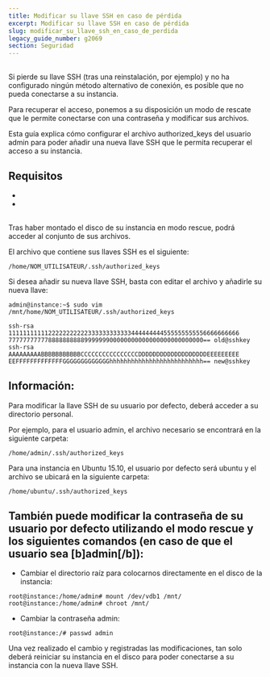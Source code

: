 ```yaml
---
title: Modificar su llave SSH en caso de pérdida
excerpt: Modificar su llave SSH en caso de pérdida
slug: modificar_su_llave_ssh_en_caso_de_perdida
legacy_guide_number: g2069
section: Seguridad
---
```



## 
Si pierde su llave SSH (tras una reinstalación, por ejemplo) y no ha configurado ningún método alternativo de conexión, es posible que no pueda conectarse a su instancia. 

Para recuperar el acceso, ponemos a su disposición un modo de rescate que le permite conectarse con una contraseña y modificar sus archivos. 

Esta guía explica cómo configurar el archivo authorized_keys del usuario admin para poder añadir una nueva llave SSH que le permita recuperar el acceso a su instancia.


## Requisitos

- []({legacy}1769)
- []({legacy}2029)




## 
Tras haber montado el disco de su instancia en modo rescue, podrá acceder al conjunto de sus archivos. 

El archivo que contiene sus llaves SSH es el siguiente: 


```
/home/NOM_UTILISATEUR/.ssh/authorized_keys
```


Si desea añadir su nueva llave SSH, basta con editar el archivo y añadirle su nueva llave:


```
admin@instance:~$ sudo vim /mnt/home/NOM_UTILISATEUR/.ssh/authorized_keys

ssh-rsa 1111111111122222222222333333333333444444444555555555556666666666
777777777778888888888999999900000000000000000000000000== old@sshkey
ssh-rsa AAAAAAAAABBBBBBBBBBBCCCCCCCCCCCCCCCCDDDDDDDDDDDDDDDDDDDEEEEEEEEE
EEFFFFFFFFFFFFFGGGGGGGGGGGGGhhhhhhhhhhhhhhhhhhhhhhhhhh== new@sshkey
```



## Información:
Para modificar la llave SSH de su usuario por defecto, deberá acceder a su directorio personal. 

Por ejemplo, para el usuario admin, el archivo necesario se encontrará en la siguiente carpeta:


```
/home/admin/.ssh/authorized_keys
```


Para una instancia en Ubuntu 15.10, el usuario por defecto será ubuntu y el archivo se ubicará en la siguiente carpeta:


```
/home/ubuntu/.ssh/authorized_keys
```



## También puede modificar la contraseña de su usuario por defecto utilizando el modo rescue y los siguientes comandos (en caso de que el usuario sea [b]admin[/b]):

- Cambiar el directorio raíz para colocarnos directamente en el disco de la instancia: 


```
root@instance:/home/admin# mount /dev/vdb1 /mnt/
root@instance:/home/admin# chroot /mnt/
```


- Cambiar la contraseña admin: 


```
root@instance:/# passwd admin
```



Una vez realizado el cambio y registradas las modificaciones, tan solo deberá reiniciar su instancia en el disco para poder conectarse a su instancia con la nueva llave SSH.
